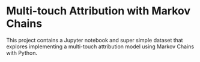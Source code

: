 # Multi-touch Attribution with Markov Chains

This project contains a Jupyter notebook and super simple dataset that explores implementing a multi-touch attribution model using Markov Chains with Python. 
